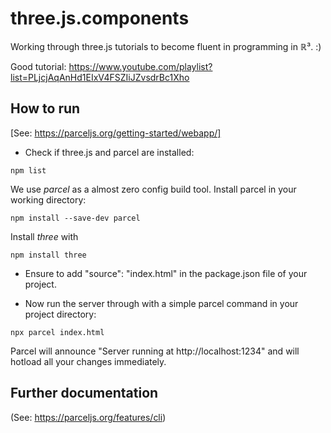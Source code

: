 # three.js.components #

Working through three.js tutorials to become fluent in programming in &Ropf;³. :)

Good tutorial: https://www.youtube.com/playlist?list=PLjcjAqAnHd1EIxV4FSZIiJZvsdrBc1Xho


## How to run ##

[See: https://parceljs.org/getting-started/webapp/]

- Check if three.js and parcel are installed:

```
npm list
```

We use _parcel_ as a almost zero config build tool. Install parcel in your working directory:

```
npm install --save-dev parcel
```

Install _three_ with 

```
npm install three
```

- Ensure to add "source": "index.html" in the package.json file of your project.

- Now run the server through with a simple parcel command in your project directory:

```
npx parcel index.html 
```

Parcel will announce "Server running at http://localhost:1234" and will hotload all your changes immediately.



## Further documentation ##
(See: https://parceljs.org/features/cli)

